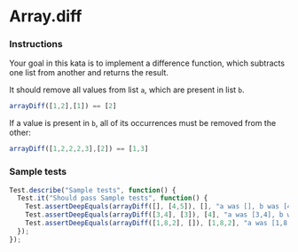 # Array.diff

### Instructions

Your goal in this kata is to implement a difference function, which subtracts one list from another and returns the result.

It should remove all values from list `a`, which are present in list `b`.

```js
arrayDiff([1,2],[1]) == [2]
```
If a value is present in `b`, all of its occurrences must be removed from the other:

```js
arrayDiff([1,2,2,2,3],[2]) == [1,3]
```

### Sample tests
```js
Test.describe("Sample tests", function() {
  Test.it("Should pass Sample tests", function() {
    Test.assertDeepEquals(arrayDiff([], [4,5]), [], "a was [], b was [4,5]");
    Test.assertDeepEquals(arrayDiff([3,4], [3]), [4], "a was [3,4], b was [3]");
    Test.assertDeepEquals(arrayDiff([1,8,2], []), [1,8,2], "a was [1,8,2], b was []");
  });
}); 
```